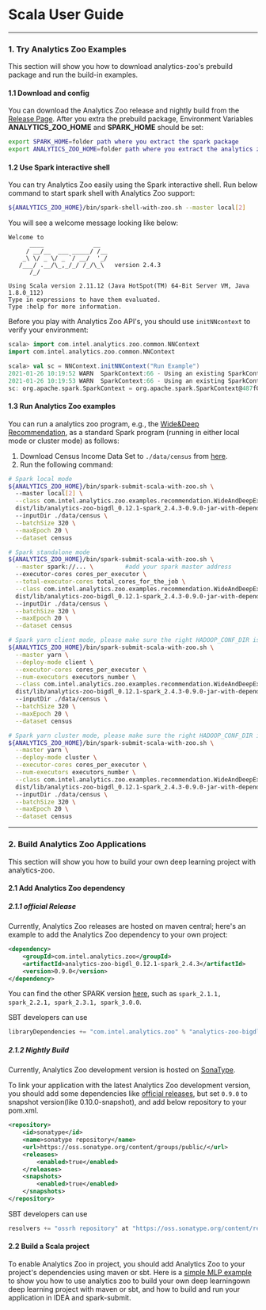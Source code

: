 # Scala User Guide

---

### **1. Try Analytics Zoo Examples**
This section will show you how to download analytics-zoo's prebuild package and run the build-in examples.
#### **1.1 Download and config** 
You can download the Analytics Zoo release and nightly build from the [Release Page](../release.md). 
After you extra the prebuild package, Environment Variables **ANALYTICS_ZOO_HOME** and **SPARK_HOME** should be set:

```bash
export SPARK_HOME=folder path where you extract the spark package
export ANALYTICS_ZOO_HOME=folder path where you extract the analytics zoo package
```

#### **1.2 Use Spark interactive shell**
You can try Analytics Zoo easily using the Spark interactive shell. Run below command to start spark shell with Analytics Zoo support:
```bash
${ANALYTICS_ZOO_HOME}/bin/spark-shell-with-zoo.sh --master local[2]
```
You will see a welcome message looking like below:
```
Welcome to
      ____              __
     / __/__  ___ _____/ /__
    _\ \/ _ \/ _ `/ __/  '_/
   /___/ .__/\_,_/_/ /_/\_\   version 2.4.3
      /_/
         
Using Scala version 2.11.12 (Java HotSpot(TM) 64-Bit Server VM, Java 1.8.0_112)
Type in expressions to have them evaluated.
Type :help for more information.
```

Before you play with Analytics Zoo API's, you should use `initNNcontext` to verify your environment:
```scala
scala> import com.intel.analytics.zoo.common.NNContext
import com.intel.analytics.zoo.common.NNContext

scala> val sc = NNContext.initNNContext("Run Example")
2021-01-26 10:19:52 WARN  SparkContext:66 - Using an existing SparkContext; some configuration may not take effect.
2021-01-26 10:19:53 WARN  SparkContext:66 - Using an existing SparkContext; some configuration may not take effect.
sc: org.apache.spark.SparkContext = org.apache.spark.SparkContext@487f025
```

#### **1.3 Run Analytics Zoo examples**
You can run a analytics zoo program, e.g., the [Wide&Deep Recommendation](https://github.com/intel-analytics/analytics-zoo/tree/master/zoo/src/main/scala/com/intel/analytics/zoo/examples/recommendation), as a standard Spark program (running in either local mode or cluster mode) as follows:

1. Download Census Income Data Set to `./data/census` from [here](https://archive.ics.uci.edu/ml/datasets/Census+Income).
2. Run the following command:
```bash
# Spark local mode
${ANALYTICS_ZOO_HOME}/bin/spark-submit-scala-with-zoo.sh \ 
  --master local[2] \
  --class com.intel.analytics.zoo.examples.recommendation.WideAndDeepExample \
  dist/lib/analytics-zoo-bigdl_0.12.1-spark_2.4.3-0.9.0-jar-with-dependencies.jar \   #change to your jar file if your download is not spark_2.4.3-0.9.0
  --inputDir ./data/census \
  --batchSize 320 \
  --maxEpoch 20 \
  --dataset census

# Spark standalone mode
${ANALYTICS_ZOO_HOME}/bin/spark-submit-scala-with-zoo.sh \
  --master spark://... \         #add your spark master address
  --executor-cores cores_per_executor \
  --total-executor-cores total_cores_for_the_job \
  --class com.intel.analytics.zoo.examples.recommendation.WideAndDeepExample \
  dist/lib/analytics-zoo-bigdl_0.12.1-spark_2.4.3-0.9.0-jar-with-dependencies.jar \   #change to your jar file if your download is not spark_2.4.3-0.9.0
  --inputDir ./data/census \
  --batchSize 320 \
  --maxEpoch 20 \
  --dataset census

# Spark yarn client mode, please make sure the right HADOOP_CONF_DIR is set
${ANALYTICS_ZOO_HOME}/bin/spark-submit-scala-with-zoo.sh \
  --master yarn \
  --deploy-mode client \
  --executor-cores cores_per_executor \
  --num-executors executors_number \
  --class com.intel.analytics.zoo.examples.recommendation.WideAndDeepExample \
  dist/lib/analytics-zoo-bigdl_0.12.1-spark_2.4.3-0.9.0-jar-with-dependencies.jar \   #change to your jar file if your download is not spark_2.4.3-0.9.0
  --inputDir ./data/census \
  --batchSize 320 \
  --maxEpoch 20 \
  --dataset census

# Spark yarn cluster mode, please make sure the right HADOOP_CONF_DIR is set
${ANALYTICS_ZOO_HOME}/bin/spark-submit-scala-with-zoo.sh \
  --master yarn \
  --deploy-mode cluster \
  --executor-cores cores_per_executor \
  --num-executors executors_number \
  --class com.intel.analytics.zoo.examples.recommendation.WideAndDeepExample \
  dist/lib/analytics-zoo-bigdl_0.12.1-spark_2.4.3-0.9.0-jar-with-dependencies.jar \   #change to your jar file if your download is not spark_2.4.3-0.9.0
  --inputDir ./data/census \
  --batchSize 320 \
  --maxEpoch 20 \
  --dataset census
```

--- 

### **2. Build Analytics Zoo Applications**
This section will show you how to build your own deep learning project with analytics-zoo. 
#### **2.1 Add Analytics Zoo dependency**
##### **2.1.1 official Release** 
Currently, Analytics Zoo releases are hosted on maven central; here's an example to add the Analytics Zoo dependency to your own project:
```xml
<dependency>
    <groupId>com.intel.analytics.zoo</groupId>
    <artifactId>analytics-zoo-bigdl_0.12.1-spark_2.4.3</artifactId>
    <version>0.9.0</version>
</dependency>
```
You can find the other SPARK version [here](https://search.maven.org/search?q=analytics-zoo-bigdl), such as `spark_2.1.1, spark_2.2.1, spark_2.3.1, spark_3.0.0`.   


SBT developers can use
```sbt
libraryDependencies += "com.intel.analytics.zoo" % "analytics-zoo-bigdl_0.12.1-spark_2.4.3" % "0.9.0"
```

##### **2.1.2 Nightly Build**
Currently, Analytics Zoo development version is hosted on [SonaType](https://oss.sonatype.org/content/groups/public/com/intel/analytics/zoo/).

To link your application with the latest Analytics Zoo development version, you should add some dependencies like [official releases](#11-official-release), but set `0.9.0` to snapshot version(like 0.10.0-snapshot), and add below repository to your pom.xml.

```xml
<repository>
    <id>sonatype</id>
    <name>sonatype repository</name>
    <url>https://oss.sonatype.org/content/groups/public/</url>
    <releases>
        <enabled>true</enabled>
    </releases>
    <snapshots>
        <enabled>true</enabled>
    </snapshots>
</repository>
```

SBT developers can use
```sbt
resolvers += "ossrh repository" at "https://oss.sonatype.org/content/repositories/snapshots/"
```


#### **2.2 Build a Scala project**
To enable Analytics Zoo in project, you should add Analytics Zoo to your project's dependencies using maven or sbt. 
Here is a [simple MLP example](https://github.com/qiuxin2012/SimpleMlp) to show you how to use analytics zoo to build your own deep learningown deep learning project with maven or sbt, and how to build and run your application in IDEA and spark-submit.

